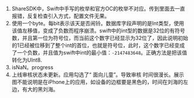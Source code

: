 1. ShareSDK中，Swift中手写的枚举和官方OC的枚举不对应。传到里面去一直报错，反复检查引入方式，配置文件无果。
2. 使用一个byte。每bit表示该天是否闹铃。数据库字段声明的是Int类型，使用该值左移值，变成了负数而程序崩溃。swift中的int型的数据是32位的有符号数，并且第一位为符号位，而当前这个数字已经显示为32位了，因此说明初始的1已经被位移到了整个int的首位，也就是符号位，此时，这个数字已经变成了一个负数，并且值为swift中int的最小值：`-2147483648`。正确方法是把该值转化为UInt8.
3. isNaN。progress
4. 上线审核状态未更新。应用勾选了“ 面向儿童”。导致审核 时间很漫长。展示图不能说明是在iPhone上的应用，如设备的边框要是黑色的，时间在刘海的左边，有大的黑刘海。


